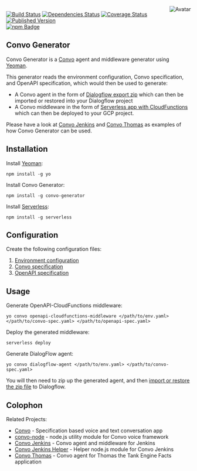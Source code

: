 <img align="right" src="https://raw.github.com/cliffano/convo-generator/master/avatar.jpg" alt="Avatar"/>

[![Build Status](https://img.shields.io/travis/cliffano/convo-generator.svg)](http://travis-ci.org/cliffano/convo-generator)
[![Dependencies Status](https://img.shields.io/david/cliffano/convo-generator.svg)](http://david-dm.org/cliffano/convo-generator)
[![Coverage Status](https://img.shields.io/coveralls/cliffano/convo-generator.svg)](https://coveralls.io/r/cliffano/convo-generator?branch=master)
[![Published Version](https://img.shields.io/npm/v/generator-convo.svg)](http://www.npmjs.com/package/generator-convo)
<br/>
[![npm Badge](https://nodei.co/npm/convo-generator.png)](http://npmjs.org/package/convo-generator)

Convo Generator
---------------

Convo Generator is a [Convo](http://github.com/cliffano/convo) agent and middleware generator using [Yeoman](http://yeoman.io/).

This generator reads the environment configuration, Convo specification, and OpenAPI specification, which would then be used to generate:

* A Convo agent in the form of [Dialogflow export zip](https://dialogflow.com/docs/agents/export-import-restore) which can then be imported or restored into your Dialogflow project
* A Convo middleware in the form of [Serverless app with CloudFunctions](https://github.com/serverless/serverless-google-cloudfunctions) which can then be deployed to your GCP project.

Please have a look at [Convo Jenkins](http://github.com/cliffano/convo-jenkins) and [Convo Thomas](http://github.com/cliffano/convo-thomas) as examples of how Convo Generator can be used.

Installation
------------

Install [Yeoman](http://yeoman.io/):

    npm install -g yo

Install Convo Generator:

    npm install -g convo-generator

Install [Serverless](https://serverless.com/):

    npm install -g serverless

Configuration
-------------

Create the following configuration files:

1. [Environment configuration](https://github.com/cliffano/convo/blob/master/docs/environment-configuration.md)
2. [Convo specification](https://github.com/cliffano/convo/blob/master/docs/convo-specification.md)
3. [OpenAPI specification](https://github.com/cliffano/convo/blob/master/docs/openapi-specification.md)

Usage
-----

Generate OpenAPI-CloudFunctions middleware:

    yo convo openapi-cloudfunctions-middleware </path/to/env.yaml> </path/to/convo-spec.yaml> </path/to/openapi-spec.yaml>

Deploy the generated middleware:

    serverless deploy

Generate DialogFlow agent:

    yo convo dialogflow-agent </path/to/env.yaml> </path/to/convo-spec.yaml>

You will then need to zip up the generated agent, and then [import or restore the zip file](https://dialogflow.com/docs/agents/export-import-restore) to Dialogflow.

Colophon
--------

Related Projects:

* [Convo](http://github.com/cliffano/convo) - Specification based voice and text conversation app
* [convo-node](http://github.com/cliffano/convo-node) - node.js utility module for Convo voice framework
* [Convo Jenkins](http://github.com/cliffano/convo-jenkins) - Convo agent and middleware for Jenkins
* [Convo Jenkins Helper](http://github.com/cliffano/convo-jenkins-helper) - Helper node.js module for Convo Jenkins
* [Convo Thomas](http://github.com/cliffano/convo-thomas) - Convo agent for Thomas the Tank Engine Facts application
